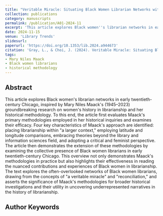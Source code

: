 ```yaml
---
title: "Veritable Miracle: Situating Black Women Librarian Networks within a Feminist Historical Paradigm"
collection: publications
category: manuscripts
permalink: /publication/A01-2024-11
excerpt: 'This article explores Black women''s librarian networks in early twentieth-century Chicago, inspired by Mary Niles Maack''s (1945–2023) groundbreaking research on women''s history in librarianship and her historical methodology.'
date: 2024-11-15
venue: 'Library Trends'
slidesurl: 
paperurl: 'https://doi.org/10.1353/lib.2024.a944673'
citation: 'Gray, L., & Choi, J. (2024). Veritable Miracle: Situating Black Women Librarian Networks within a Feminist Historical Paradigm. Library Trends, 72(3), 426-444.'
tags:
- Mary Niles Maack
- Black women librarians
- historical methodology
---
```


Abstract
---

This article explores Black women's librarian networks in early twentieth-century Chicago, inspired by Mary Niles Maack's (1945–2023) groundbreaking research on women's history in librarianship and her historical methodology. To this end, the article first evaluates Maack's primary methodologies employed in her historical inquiries and examines their efficacy. Four key characteristics of Maack's approach are identified: placing librarianship within "a larger context," employing latitude and longitude comparisons, embracing theories beyond the library and information sciences field, and adopting a critical and feminist perspective. The article then demonstrates the extension of these methodologies by examining the collective presence of Black women librarians in early twentieth-century Chicago. This overview not only demonstrates Maack's methodologies in practice but also highlights their effectiveness in reading the nuanced contributions and experiences of Black women in librarianship. The text explores the often-overlooked networks of Black women librarians, drawing from the concepts of "a veritable miracle" and "reconciliation," and asserts the significance of Maack's methodologies for broader historical investigations and their utility in uncovering underrepresented narratives in the history of librarianship.

Author Keywords
---

